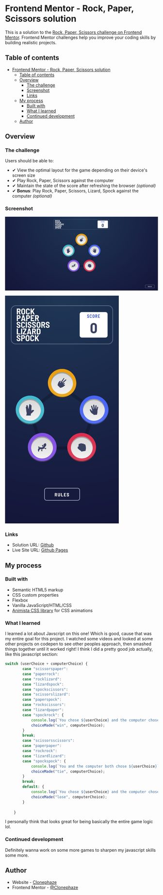 # Frontend Mentor - Rock, Paper, Scissors solution

This is a solution to the [Rock, Paper, Scissors challenge on Frontend Mentor](https://www.frontendmentor.io/challenges/rock-paper-scissors-game-pTgwgvgH). Frontend Mentor challenges help you improve your coding skills by building realistic projects. 

## Table of contents

- [Frontend Mentor - Rock, Paper, Scissors solution](#frontend-mentor---rock-paper-scissors-solution)
  - [Table of contents](#table-of-contents)
  - [Overview](#overview)
    - [The challenge](#the-challenge)
    - [Screenshot](#screenshot)
    - [Links](#links)
  - [My process](#my-process)
    - [Built with](#built-with)
    - [What I learned](#what-i-learned)
    - [Continued development](#continued-development)
  - [Author](#author)

## Overview

### The challenge

Users should be able to:

- ✔ View the optimal layout for the game depending on their device's screen size
- ✔ Play Rock, Paper, Scissors against the computer
- ✔ Maintain the state of the score after refreshing the browser _(optional)_
- ✔ **Bonus**: Play Rock, Paper, Scissors, Lizard, Spock against the computer _(optional)_

### Screenshot

![](ChallengeCompleteDesktop.png)

![](ChallengeCompleteMobile.png)

### Links

- Solution URL: [Github](https://github.com/Clonephaze/rock-paper-scissors-master)
- Live Site URL: [Github Pages](https://clonephaze.github.io/rock-paper-scissors-master/)

## My process

### Built with

- Semantic HTML5 markup
- CSS custom properties
- Flexbox
- Vanilla JavaScript/HTML/CSS
- [Animista CSS library](https://animista.net/) for CSS animations


### What I learned

I learned a lot about Javscript on this one! Which is good, cause that was my entire goal for this project. I watched some videos and looked at some other projects on codepen to see other peoples approach, then smashed things together until it worked right! I think I did a pretty good job actually, like this javascript section:

```js
switch (userChoice + computerChoice) {
        case "scissorspaper":
        case "paperrock":
        case "rocklizard":
        case "lizardspock":
        case "spockscissors":
        case "scissorslizard":
        case "paperspock":
        case "rockscissors":
        case "lizardpaper":
        case "spockrock": {
            console.log(`You chose ${userChoice} and the computer chose ${computerChoice}`);
            choiceMade("win", computerChoice);
        }
        break;
        case "scissorsscissors":
        case "paperpaper":
        case "rockrock":
        case "lizardlizard":
        case "spockspock": {
            console.log(`You and the computer both chose ${userChoice}`);
            choiceMade("tie", computerChoice);
        }
        break;
        default: {
            console.log(`You chose ${userChoice} and the computer chose ${computerChoice}`);
            choiceMade("lose", computerChoice);
        }

    }
```
I personally think that looks great for being basically the entire game logic lol. 

### Continued development

Definitely wanna work on some more games to sharpen my javascript skills some more.

## Author

- Website - [Clonephaze](https://www.github.com/Clonephaze)
- Frontend Mentor - [@Clonephaze](https://www.frontendmentor.io/profile/Clonephaze)
